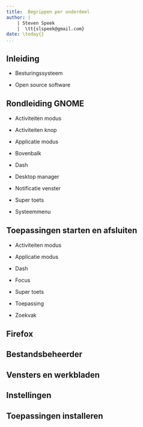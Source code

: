 ```yaml
---
title:  Begrippen per onderdeel
author: |
    | Steven Speek 
    |  \tt{slspeek@gmail.com}
date: \today{}
...
```


## Inleiding

- Besturingssysteem

- Open source software

## Rondleiding GNOME

- Activiteiten modus

- Activiteiten knop

- Applicatie modus

- Bovenbalk

- Dash

- Desktop manager

- Notificatie venster

- Super toets

- Systeemmenu

## Toepassingen starten en afsluiten 

- Activiteiten modus

- Applicatie modus

- Dash

- Focus

- Super toets

- Toepassing

- Zoekvak

## Firefox

## Bestandsbeheerder

## Vensters en werkbladen

## Instellingen

## Toepassingen installeren

